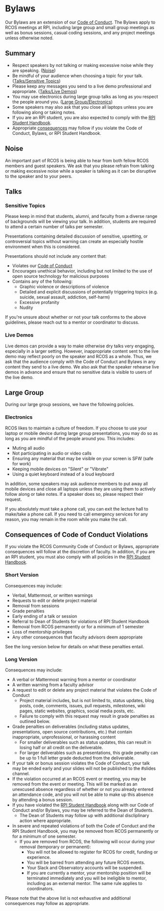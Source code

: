 # Bylaws

Our Bylaws are an extension of our [Code of Conduct](community/CODE_OF_CONDUCT.md). The Bylaws apply to RCOS meetings at RPI, including large group and small group meetings as well as bonus sessions, casual coding sessions, and any project meetings unless otherwise noted.

## Summary
- Respect speakers by not talking or making excessive noise while they are speaking. ([Noise](#noise))
- Be mindful of your audience when choosing a topic for your talk. ([Talks/Sensitive Topics](#sensitive-topics))
- Please keep any messages you send to a live demo professional and appropriate. ([Talks/Live Demos](#live-demos))
- You may use electronics during large group talks as long as you respect the people around you. ([Large Group/Electronics](#electronics))
- Some speakers may also ask that you close all laptops unless you are following along or taking notes.
- If you are an RPI student, you are also expected to comply with the [RPI Student Handbook](https://sexualviolence.rpi.edu/sites/default/files/Rensselaer%20Handbook%20of%20Student%20Rights%20%26%20Responsibilities%2C%20November%202017.pdf).
- Appropriate [consequences](#consequences-of-code-of-conduct-violations) may follow if you violate the Code of Conduct, Bylaws, or RPI Student Handbook. 

## Noise
An important part of RCOS is being able to hear from both fellow RCOS members and guest speakers. We ask that you please refrain from talking or making excessive noise while a speaker is talking as it can be disruptive to the speaker and to your peers.

## Talks

### Sensitive Topics

Please keep in mind that students, alumni, and faculty from a diverse range of backgrounds will be viewing your talk. In addition, students are required to attend a certain number of talks per semester.

Presentations containing detailed discussion of sensitive, upsetting, or controversial topics without warning can create an especially hostile environment when this is considered.

Presentations should not include any content that:
* Violates our [Code of Conduct](community/CODE_OF_CONDUCT)
* Encourages unethical behavior, including but not limited to the use of open source technology for malicious purposes
* Contains any of the following:
  * Graphic violence or descriptions of violence
  * Detailed and explicit discussions of potentially triggering topics (e.g. suicide, sexual assault, addiction, self-harm)
  * Excessive profanity
  * Nudity

If you're unsure about whether or not your talk conforms to the above guidelines, please reach out to a mentor or coordinator to discuss.

### Live Demos

Live demos can provide a way to make otherwise dry talks very engaging, especially in a larger setting. However, inappropriate content sent to the live demo may reflect poorly on the speaker and RCOS as a whole. Thus, we ask that the audience comply with the Code of Conduct and Bylaws in any content they send to a live demo. We also ask that the speaker rehearse live demos in advance and ensure that no sensitive data is visible to users of the live demo.

## Large Group
During our large group sessions, we have the following policies.

### Electronics
RCOS likes to maintain a culture of freedom. If you choose to use your laptop or mobile device during large group presentations, you may do so as long as you are mindful of the people around you. This includes:

* Muting all audio
* Not participating in audio or video calls
* Ensuring any material that may be visible on your screen is SFW (safe for work)
* Keeping mobile devices on "Silent" or "Vibrate"
* Using a quiet keyboard instead of a loud keyboard

In addition, some speakers may ask audience members to put away all mobile devices and close all laptops unless they are using them to actively follow along or take notes. If a speaker does so, please respect their request.

If you absolutely must take a phone call, you can exit the lecture hall to make/take a phone call. If you need to call emergency services for any reason, you may remain in the room while you make the call.

## Consequences of Code of Conduct Violations
If you violate the RCOS Community Code of Conduct or Bylaws, appropriate consequences will follow at the discretion of faculty. In addition, if you are an RPI student, you must also comply with all policies in the [RPI Student Handbook](https://sexualviolence.rpi.edu/sites/default/files/Rensselaer%20Handbook%20of%20Student%20Rights%20%26%20Responsibilities%2C%20November%202017.pdf).

### Short Version
Consequences may include:
- Verbal, Mattermost, or written warnings
- Requests to edit or delete project material
- Removal from sessions
- Grade penalties
- Early ending of a talk or session
- Referral to Dean of Students for violations of RPI Student Handbook
- Removal from RCOS permanently or for a minimum of 1 semester
- Loss of mentorship privileges
- Any other consequences that faculty advisors deem appropriate

See the long version below for details on what these penalties entail.

### Long Version

Consequences may include:

* A verbal or Mattermost warning from a mentor or coordinator
* A written warning from a faculty advisor
* A request to edit or delete any project material that violates the Code of Conduct 
  * Project material includes, but is not limited to, status updates, blog posts, code, comments, issues, pull requests, milestones, wiki pages, static websites, graphics, social media posts, etc. 
  * Failure to comply with this request may result in grade penalties as outlined below.
* Grade penalties on deliverables (including status updates, presentations, open source contributions, etc.) that contain inappropriate, unprofessional, or harassing content
  * For smaller deliverables such as status updates, this can result in losing half or all credit on the deliverable.
  * For larger deliverables such as presentations, this grade penalty can be up to 1 full letter grade deducted from the deliverable.
* If your talk or bonus session violates the Code of Conduct, your talk may be ended early and your slides will not be published to the #slides channel.
* If the violation occurred at an RCOS event or meeting, you may be removed from the event or meeting. This will be marked as an unexcused absence regardless of whether or not you already entered an attendance code, and you will not be able to make up this absence by attending a bonus session.
* If you have violated the [RPI Student Handbook](https://sexualviolence.rpi.edu/sites/default/files/Rensselaer%20Handbook%20of%20Student%20Rights%20%26%20Responsibilities%2C%20November%202017.pdf) along with our Code of Conduct and/or Bylaws, you may be referred to the Dean of Students.
  * The Dean of Students may follow up with additional discliplinary action where appropriate.
* In severe and repeated violations of both the Code of Conduct and the RPI Student Handbook, you may be removed from RCOS permanently or for a minimum of one semester.
  * If you are removed from RCOS, the following will occur during your removal (temporary or permanent):
    * You will not be allowed to register for RCOS for credit, funding or experience.
    * You will be barred from attending any future RCOS events.
    * Your Slack and Observatory accounts will be suspended.
    * If you are currently a mentor, your mentorship position will be terminated immediately and you will be ineligible to mentor, including as an external mentor. The same rule applies to coordinators.

Please note that the above list is not exhaustive and additional consequences may follow as appropriate.